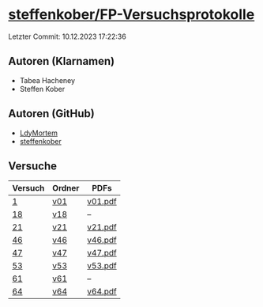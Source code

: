 # [steffenkober/FP-Versuchsprotokolle](https://github.com/steffenkober/FP-Versuchsprotokolle)

Letzter Commit: 10.12.2023 17:22:36

## Autoren (Klarnamen)
- Tabea Hacheney
- Steffen Kober

## Autoren (GitHub)
- [LdyMortem](https://github.com/LdyMortem)
- [steffenkober](https://github.com/steffenkober)

## Versuche

|       Versuch        |                                  Ordner                                  |                                                               PDFs                                                                |
|----------------------|--------------------------------------------------------------------------|-----------------------------------------------------------------------------------------------------------------------------------|
|[1](../../versuch/1)  |[v01](https://github.com/steffenkober/FP-Versuchsprotokolle/tree/main/v01)|[v01.pdf](https://docs.google.com/viewer?url=https://raw.githubusercontent.com/steffenkober/FP-Versuchsprotokolle/main/v01/v01.pdf)|
|[18](../../versuch/18)|[v18](https://github.com/steffenkober/FP-Versuchsprotokolle/tree/main/v18)|–                                                                                                                                  |
|[21](../../versuch/21)|[v21](https://github.com/steffenkober/FP-Versuchsprotokolle/tree/main/v21)|[v21.pdf](https://docs.google.com/viewer?url=https://raw.githubusercontent.com/steffenkober/FP-Versuchsprotokolle/main/v21/v21.pdf)|
|[46](../../versuch/46)|[v46](https://github.com/steffenkober/FP-Versuchsprotokolle/tree/main/v46)|[v46.pdf](https://docs.google.com/viewer?url=https://raw.githubusercontent.com/steffenkober/FP-Versuchsprotokolle/main/v46/v46.pdf)|
|[47](../../versuch/47)|[v47](https://github.com/steffenkober/FP-Versuchsprotokolle/tree/main/v47)|[v47.pdf](https://docs.google.com/viewer?url=https://raw.githubusercontent.com/steffenkober/FP-Versuchsprotokolle/main/v47/v47.pdf)|
|[53](../../versuch/53)|[v53](https://github.com/steffenkober/FP-Versuchsprotokolle/tree/main/v53)|[v53.pdf](https://docs.google.com/viewer?url=https://raw.githubusercontent.com/steffenkober/FP-Versuchsprotokolle/main/v53/v53.pdf)|
|[61](../../versuch/61)|[v61](https://github.com/steffenkober/FP-Versuchsprotokolle/tree/main/v61)|–                                                                                                                                  |
|[64](../../versuch/64)|[v64](https://github.com/steffenkober/FP-Versuchsprotokolle/tree/main/v64)|[v64.pdf](https://docs.google.com/viewer?url=https://raw.githubusercontent.com/steffenkober/FP-Versuchsprotokolle/main/v64/v64.pdf)|
